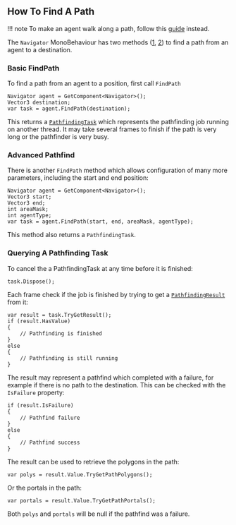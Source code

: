 ## How To Find A Path

!!! note
    To make an agent walk along a path, follow this [guide](../FollowPath) instead.

The `Navigator` MonoBehaviour has two methods ([1](/Reference/MonoBehaviours/Navigator/#pathfindingtask-findpathvector3-end), [2](/Reference/MonoBehaviours/Navigator/#pathfindingtask-findpathvector3-start-vector3-end-int-areamask-int-agenttype-nativeslice-areacosts-default)) to find a path from an agent to a destination.

### Basic FindPath

To find a path from an agent to a position, first call `FindPath`

    Navigator agent = GetComponent<Navigator>();
    Vector3 destination;
    var task = agent.FindPath(destination);

This returns a [`PathfindingTask`](/Reference/Other/PathfindingTask/) which represents the pathfinding job running on another thread. It may take several frames to finish if the path is very long or the pathfinder is very busy.

### Advanced Pathfind

There is another `FindPath` method which allows configuration of many more parameters, including the start and end position:

    Navigator agent = GetComponent<Navigator>();
    Vector3 start;
    Vector3 end;
    int areaMask;
    int agentType;
    var task = agent.FindPath(start, end, areaMask, agentType);

This method also returns a `PathfindingTask`.

### Querying A Pathfinding Task

To cancel the a PathfindingTask at any time before it is finished:

    task.Dispose();

Each frame check if the job is finished by trying to get a [`PathfindingResult`](/Reference/Other/PathfindingResult/) from it:

    var result = task.TryGetResult();
    if (result.HasValue)
    {
        // Pathfinding is finished
    }
    else
    {
        // Pathfinding is still running
    }

The result may represent a pathfind which completed with a failure, for example if there is no path to the destination. This can be checked with the `IsFailure` property:

    if (result.IsFailure)
    {
        // Pathfind failure
    }
    else
    {
        // Pathfind success
    }

The result can be used to retrieve the polygons in the path:

    var polys = result.Value.TryGetPathPolygons();

Or the portals in the path:

    var portals = result.Value.TryGetPathPortals();

Both `polys` and `portals` will be null if the pathfind was a failure.